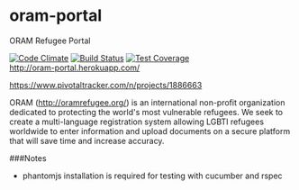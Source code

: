 # oram-portal
ORAM Refugee Portal

[![Code Climate](https://codeclimate.com/github/nhiquach/oram-portal/badges/gpa.svg)](https://codeclimate.com/github/nhiquach/oram-portal)
[![Build Status](https://travis-ci.org/nhiquach/oram-portal.svg?branch=master)](https://travis-ci.org/nhiquach/oram-portal)
[![Test Coverage](https://codeclimate.com/github/nhiquach/oram-portal/badges/coverage.svg)](https://codeclimate.com/github/nhiquach/oram-portal/coverage)   
http://oram-portal.herokuapp.com/

https://www.pivotaltracker.com/n/projects/1886663

ORAM (http://oramrefugee.org/) is an international non-profit organization dedicated to protecting the world's most vulnerable refugees. We seek to create a multi-language registration system allowing LGBTI refugees worldwide to enter information and upload documents on a secure platform that will save time and increase accuracy.

###Notes
* phantomjs installation is required for testing with cucumber and rspec
